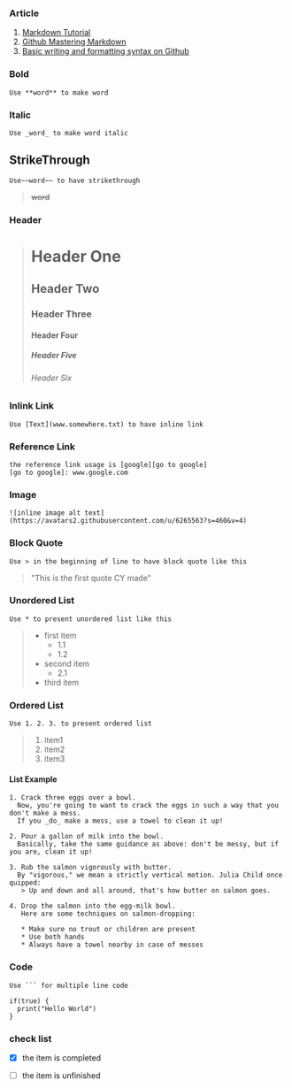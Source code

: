 ### Article
1. [Markdown Tutorial](https://www.markdowntutorial.com/)  
2. [Github Mastering Markdown](https://guides.github.com/features/mastering-markdown/)  
3. [Basic writing and formatting syntax on Github](https://help.github.com/articles/basic-writing-and-formatting-syntax/)

### Bold
```
Use **word** to make word
```  
### Italic
```
Use _word_ to make word italic
```   
## StrikeThrough
```
Use~~word~~ to have strikethrough
```  
> ~~word~~  
### Header
  > # Header One
  > ## Header Two
  > ### Header Three
  > #### Header Four
  > ##### Header Five
  > ###### Header Six  
### Inlink Link
```
Use [Text](www.somewhere.txt) to have inline link
```  
### Reference Link
```
the reference link usage is [google][go to google]  
[go to google]: www.google.com
```  
### Image
```
![inline image alt text](https://avatars2.githubusercontent.com/u/6265563?s=460&v=4)  
```  
### Block Quote
```
Use > in the beginning of line to have block quote like this
```  
> "This is the first quote CY made"  
### Unordered List
```
Use * to present unordered list like this
```
> * first item
>   * 1.1
>   * 1.2
> * second item
>   * 2.1
> * third item  
### Ordered List
```
Use 1. 2. 3. to present ordered list
```
> 1. item1
> 2. item2
> 3. item3  
#### List Example
```
1. Crack three eggs over a bowl.  
  Now, you're going to want to crack the eggs in such a way that you don't make a mess.
  If you _do_ make a mess, use a towel to clean it up!

2. Pour a gallon of milk into the bowl.  
  Basically, take the same guidance as above: don't be messy, but if you are, clean it up!

3. Rub the salmon vigorously with butter.  
  By "vigorous," we mean a strictly vertical motion. Julia Child once quipped:
   > Up and down and all around, that's how butter on salmon goes.

4. Drop the salmon into the egg-milk bowl.  
   Here are some techniques on salmon-dropping:

   * Make sure no trout or children are present
   * Use both hands
   * Always have a towel nearby in case of messes
```  
### Code
```
Use ``` for multiple line code  
```
```
if(true) {
  print("Hello World")
}
```  
### check list
- [x] the item is completed
- [ ] the item is unfinished
   
